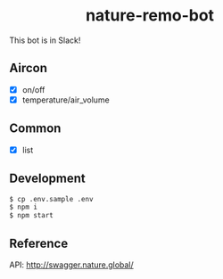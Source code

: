 <div align="center">
  <h1>nature-remo-bot</h1>
</div>

This bot is in Slack!

## Aircon
- [x] on/off
- [x] temperature/air_volume

## Common
- [x] list

## Development
```sh
$ cp .env.sample .env
$ npm i
$ npm start
```

## Reference
API: http://swagger.nature.global/
